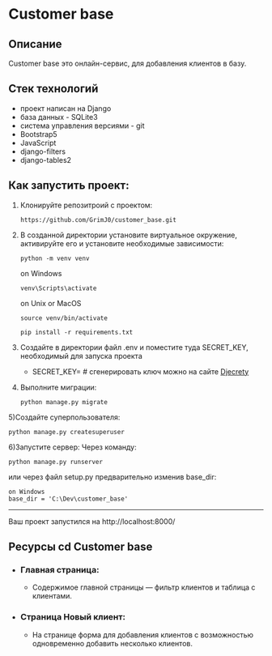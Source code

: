 # Customer base

## Описание

Customer base это онлайн-сервис, для добавления клиентов в базу.


## Стек технологий

- проект написан на Django
- база данных - SQLite3
- система управления версиями - git
- Bootstrap5
- JavaScript
- django-filters
- django-tables2

## Как запустить проект:

1) Клонируйте репозитроий с проектом:
   ```
   https://github.com/GrimJ0/customer_base.git
   ```
2) В созданной директории установите виртуальное окружение, активируйте его и установите необходимые зависимости:
   ```
   python -m venv venv
   ```
   on Windows 
   ```
   venv\Scripts\activate
   ```
   on Unix or MacOS
   ```
   source venv/bin/activate
   ```
   ```
   pip install -r requirements.txt
   ```
3) Создайте в директории файл .env и поместите туда SECRET_KEY, необходимый для запуска проекта
    - SECRET_KEY= # сгенерировать ключ можно на сайте [Djecrety](https://djecrety.ir/)


4) Выполните миграции:
   ```
   python manage.py migrate
   ```
5)Cоздайте суперпользователя:
   ```
   python manage.py createsuperuser
   ```
6)Запустите сервер:
   Через команду:
   ```
   python manage.py runserver
   ```
   или через файл setup.py предварительно изменив base_dir:

   ```
   on Windows
   base_dir = 'C:\Dev\customer_base'
   
   ```

__________________________________
Ваш проект запустился на http://localhost:8000/

## Ресурсы cd Customer base

- ### Главная страница:
    - Содержимое главной страницы — фильтр клиентов и таблица с клиентами.

- ### Страница Новый клиент:
    - На странице форма для добавления клиентов с возможностью одновременно добавить несколько клиентов.
